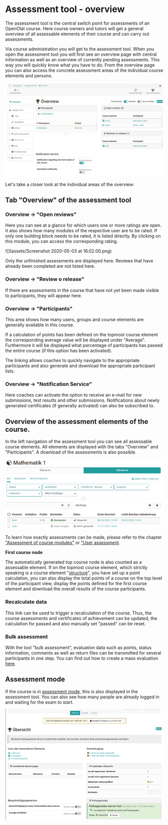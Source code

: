 # Assessment tool - overview

The assessment tool is the central switch point for assessments of an OpenOlat
course. Here course owners and tutors will get a general overview of all
assessable elements of their course and can carry out assessments.

Via course administration you will get to the assessment tool. When you open
the assessment tool you will first see an overview page with central
information as well as an overview of currently pending assessments.  This way
you will quickly know what you have to do. From the overview page you can also access the concrete assessment areas of
the individual course elements and
persons.

![assessmenttool](assets/assessment_Tool_172.png)

Let's take a closer look at the individual areas of the overview:

## Tab "Overview" of the assessment tool

### Overview -> "Open reviews"

Here you can see at a glance for which users one or more ratings are open.  It
also shows how many modules of the respective user are to be rated. If only
one building block needs to be rated, it is listed directly. By clicking on
this module, you can access the corresponding rating.

![](assets/Screenshot 2020-05-03 at 16.02.00.png)

Only the unfinished assessments are displayed here. Reviews that have already
been completed are not listed here.

### Overview -> "Review o release"
If there are assessments in the course that have not yet been made visible to participants, they will appear here. 

### Overview -> "Participants" 

This area shows how many users, groups and course elements are generally
available in this course.

If a calculation of points has been defined on the topmost course element the
corresponding average value will be displayed under "Average". Furthermore it
will be displayed what percentage of participants has passed the entire course
(if this option has been activated).

The linking allows coaches to quickly navigate to the appropriate participants and also generate and download the appropriate participant lists. 


### Overview ->  "Notification Service"

Here coaches can activate the option to receive an e-mail for new submissions,
test results and other submissions.  Notifications about newly generated
certificates (if generally activated) can also be subscribed to.


## Overview of the assessment elements of the course.
In the left navigation of the assessment tool you can see all assessable course elements. All elements are displayed with the tabs "Overview" and "Participants". A download of the assessments is also possible. 

![assessment tool participant overview](assets/Bewertungswerkzeug_TN_172.png)

 To learn how exactly assessments can be made, please refer to the chapter ["Assessment of course modules"](../course_operation/Assessment_of_course_modules.md) or ["User assessment](../course_operation/Assessment_tool_-_tab_Users.md).

**First course node**

The automatically generated top course node is also counted as a assessable
element. If on the topmost course element, which strictly speaking is a
course element "[structure](../course_elements/Knowledge_Transfer.md/#structure)",
you have set up a point calculation, you can also display the total points of a course on the top level of the participant view, display the
points defined for the first course element and download the overall results of the course participants. 


### Recalculate data

This link can be used to trigger a recalculation of the course. Thus, the
course assessments and certificates of achievement can be updated, the
calculation for passed and also manually set "passed" can be reset.

### Bulk assessment

With the tool "bulk assessment", evaluation data such as points, status
information, comments as well as return files can be transmitted for several
participants in one step. You can find out how to create a mass evaluation
[here](../how-to/create_a_bulk_assessment_for_submission_tasks.md).

## Assessment mode

If the course is in [assessment
mode](https://confluence.openolat.org/display/OO152EN/Assessment+mode), this
is also displayed in the assessment tool. You can also see how many people are
already logged in and waiting for the exam to start.

![](assets/Pruefungsmodus_Personen_warten.png)

